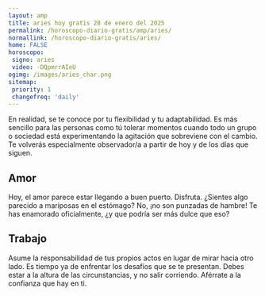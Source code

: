 ```yaml
---
layout: amp
title: aries hoy gratis 28 de enero del 2025 
permalink: /horoscopo-diario-gratis/amp/aries/
normallink: /horoscopo-diario-gratis/aries/
home: FALSE
horoscopo:
 signo: aries
 video: -DQpmrrAIeU
ogimg: /images/aries_char.png
sitemap:
 priority: 1
 changefreq: 'daily'
---
```



En realidad, se te conoce por tu flexibilidad y tu adaptabilidad. Es más sencillo para las personas como tú tolerar momentos cuando todo un grupo o sociedad está experimentando la agitación que sobreviene con el cambio. Te volverás especialmente observador/a a partir de hoy y de los días que siguen.

## Amor

Hoy, el amor parece estar llegando a buen puerto. Disfruta. ¿Sientes algo parecido a mariposas en el estómago? No, ¡no son punzadas de hambre! Te has enamorado oficialmente, ¿y que podría ser más dulce que eso?

## Trabajo

Asume la responsabilidad de tus propios actos en lugar de mirar hacia otro lado. Es tiempo ya de enfrentar los desafíos que se te presentan. Debes estar a la altura de las circunstancias, y no salir corriendo. Aférrate a la confianza que hay en ti.